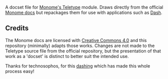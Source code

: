 
A docset file for [Monome's Teletype](https://monome.org/docs/teletype/) module. Draws directly from the official [Monome docs](https://github.com/monome/docs) but repackages them for use with applications such as [Dash](https://kapeli.com/dash).

## Credits

The Monome docs are licensed with [Creative Commons 4.0](https://creativecommons.org/licenses/by/4.0/) and this repository (minimally) adapts those works. Changes are not made to the Teletype source file from the official repository, but the presentation of that work as a 'docset' is distinct to better suit the intended use.

Thanks for technosophos, for this [dashing](hhttps://github.com/technosophos/dashing#readme) which has made this whole process easy!